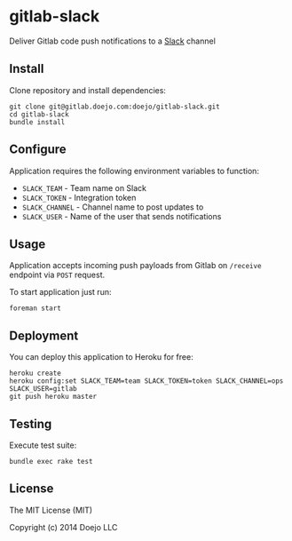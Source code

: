 # gitlab-slack

Deliver Gitlab code push notifications to a [Slack](https://slack.com/) channel

## Install

Clone repository and install dependencies:

```
git clone git@gitlab.doejo.com:doejo/gitlab-slack.git
cd gitlab-slack
bundle install
```

## Configure

Application requires the following environment variables to function:

- `SLACK_TEAM`    - Team name on Slack
- `SLACK_TOKEN`   - Integration token
- `SLACK_CHANNEL` - Channel name to post updates to
- `SLACK_USER`    - Name of the user that sends notifications

## Usage

Application accepts incoming push payloads from Gitlab on `/receive` endpoint via `POST` request.

To start application just run:

```
foreman start
```

## Deployment

You can deploy this application to Heroku for free:

```
heroku create
heroku config:set SLACK_TEAM=team SLACK_TOKEN=token SLACK_CHANNEL=ops SLACK_USER=gitlab
git push heroku master
```

## Testing

Execute test suite:

```
bundle exec rake test
```

## License

The MIT License (MIT)

Copyright (c) 2014 Doejo LLC
